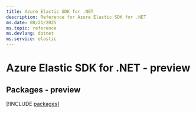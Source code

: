 ```yaml
---
title: Azure Elastic SDK for .NET
description: Reference for Azure Elastic SDK for .NET
ms.date: 08/21/2025
ms.topic: reference
ms.devlang: dotnet
ms.service: elastic
---
```

# Azure Elastic SDK for .NET - preview
## Packages - preview
[!INCLUDE [packages](elastic-index.md)]